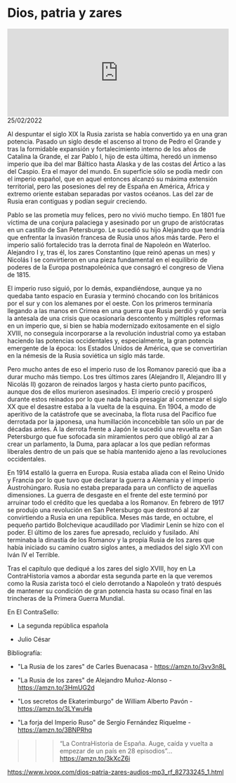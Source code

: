 # Dios, patria y zares
<iframe id='audio_88903085' frameborder='0' allowfullscreen='' scrolling='no' height='200' style='width:100%;' src='https://www.ivoox.com/player_ej_82733245_6_1.html' loading='lazy'></iframe>25/02/2022

Al despuntar el siglo XIX la Rusia zarista se había convertido ya en una gran potencia. Pasado un siglo desde el ascenso al trono de Pedro el Grande y tras la formidable expansión y fortalecimiento interno de los años de Catalina la Grande, el zar Pablo I, hijo de esta última, heredó un inmenso imperio que iba del mar Báltico hasta Alaska y de las costas del Ártico a las del Caspio. Era el mayor del mundo. En superficie sólo se podía medir con el imperio español, que en aquel entonces alcanzó su máxima extensión territorial, pero las posesiones del rey de España en América, África y extremo oriente estaban separadas por vastos océanos. Las del zar de Rusia eran contiguas y podían seguir creciendo.  

 Pablo se las prometía muy felices, pero no vivió mucho tiempo. En 1801 fue víctima de una conjura palaciega y asesinado por un grupo de aristócratas en un castillo de San Petersburgo. Le sucedió su hijo Alejandro que tendría que enfrentar la invasión francesa de Rusia unos años más tarde. Pero el imperio salió fortalecido tras la derrota final de Napoleón en Waterloo. Alejandro I y, tras él, los zares Constantino (que reinó apenas un mes) y Nicolás I se convirtieron en una pieza fundamental en el equilibrio de poderes de la Europa postnapoleónica que consagró el congreso de Viena de 1815. 

 El imperio ruso siguió, por lo demás, expandiéndose, aunque ya no quedaba tanto espacio en Eurasia y terminó chocando con los británicos por el sur y con los alemanes por el oeste. Con los primeros terminaría llegando a las manos en Crimea en una guerra que Rusia perdió y que sería la antesala de una crisis que ocasionaría descontento y múltiples reformas en un imperio que, si bien se había modernizado exitosamente en el siglo XVIII, no conseguía incorporarse a la revolución industrial como ya estaban haciendo las potencias occidentales y, especialmente, la gran potencia emergente de la época: los Estados Unidos de América, que se convertirían en la némesis de la Rusia soviética un siglo más tarde.   

 Pero mucho antes de eso el imperio ruso de los Romanov pareció que iba a durar mucho más tiempo. Los tres últimos zares (Alejandro II, Alejandro III y Nicolás II) gozaron de reinados largos y hasta cierto punto pacíficos, aunque dos de ellos murieron asesinados. El imperio creció y prosperó durante estos reinados por lo que nada hacía presagiar al comenzar el siglo XX que el desastre estaba a la vuelta de la esquina. En 1904, a modo de aperitivo de la catástrofe que se avecinaba, la flota rusa del Pacífico fue derrotada por la japonesa, una humillación inconcebible tan sólo un par de décadas antes. A la derrota frente a Japón le sucedió una revuelta en San Petersburgo que fue sofocada sin miramientos pero que obligó al zar a crear un parlamento, la Duma, para aplacar a los que pedían reformas liberales dentro de un país que se había mantenido ajeno a las revoluciones occidentales.  

 En 1914 estalló la guerra en Europa. Rusia estaba aliada con el Reino Unido y Francia por lo que tuvo que declarar la guerra a Alemania y el imperio Austrohúngaro. Rusia no estaba preparada para un conflicto de aquellas dimensiones. La guerra de desgaste en el frente del este terminó por arruinar todo el crédito que les quedaba a los Romanov. En febrero de 1917 se produjo una revolución en San Petersburgo que destronó al zar convirtiendo a Rusia en una república. Meses más tarde, en octubre, el pequeño partido Bolchevique acaudillado por Vladimir Lenin se hizo con el poder. El último de los zares fue apresado, recluido y fusilado. Ahí terminaba la dinastía de los Romanov y la propia Rusia de los zares que había iniciado su camino cuatro siglos antes, a mediados del siglo XVI con Iván IV el Terrible. 

 Tras el capítulo que dediqué a los zares del siglo XVIII, hoy en La ContraHistoria vamos a abordar esta segunda parte en la que veremos como la Rusia zarista tocó el cielo derrotando a Napoleón y trató después de mantener su condición de gran potencia hasta su ocaso final en las trincheras de la Primera Guerra Mundial. 

 En El ContraSello:

 - La segunda república española

 - Julio César 

 Bibliografía:

 - "La Rusia de los zares" de Carles Buenacasa - https://amzn.to/3vv3n8L

 - "La Rusia de los zares" de Alejandro Muñoz-Alonso - https://amzn.to/3HmUG2d

 - "Los secretos de Ekaterimburgo" de William Alberto Pavón - https://amzn.to/3LYwuHa

 - "La forja del Imperio Ruso" de Sergio Fernández Riquelme - https://amzn.to/3BNPRhq 

 >>> “La ContraHistoria de España. Auge, caída y vuelta a empezar de un país en 28 episodios”… https://amzn.to/3kXcZ6i 

 

https://www.ivoox.com/dios-patria-zares-audios-mp3_rf_82733245_1.html
